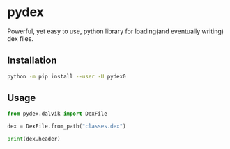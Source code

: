 # pydex
Powerful, yet easy to use, python library for loading(and eventually writing) dex files.


## Installation
```bash
python -m pip install --user -U pydex0
```

## Usage
```python
from pydex.dalvik import DexFile

dex = DexFile.from_path("classes.dex")

print(dex.header)
```